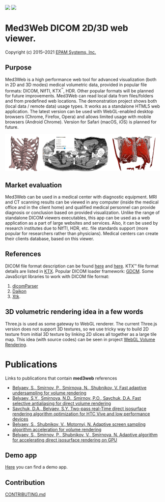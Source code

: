 ![](https://img.shields.io/github/workflow/status/epam/med3web/PR?style=for-the-badge)
![](https://img.shields.io/github/v/release/epam/med3web?style=for-the-badge)
# Med3Web DICOM 2D/3D web viewer.

Copyright (c) 2015–2021 [EPAM Systems, Inc.](https://www.epam.com/)

## Purpose

Med3Web is a high performance web tool for advanced visualization (both in 2D and 3D modes)
medical volumetric data, provided in popular file formats: DICOM, NIfTI, KTX<sup>™</sup>, HDR.
Other popular formats will be planned for future improvements.
Med3Web can read local data from files/folders and from predefined web locations.
The demonstration project shows both (local data / remote data) usage types.
It works as a standalone HTML5 web application. The latest version can be used with
WebGL-enabled desktop browsers (Chrome, Firefox, Opera) and allows limited usage
with mobile browsers (Android Chrome). Version for Safari (macOS, iOS) is planned for future.

![Background image](public/images/med3web_logo.png)

## Market evaluation

Med3Web can be used in a medical center with diagnostic equipment.
MRI and CT scanning results can be viewed in any computer (inside the medical office and in the client home)
and qualified medical personnel can provide diagnosis or conclusion based on provided visualization.
Unlike the range of standalone DICOM viewers executables, this app can be used as a web
application as a part of large websites and services. Also, it can be used by research institutes
due to NIfTI, HDR, etc. file standards support (more popular for researchers rather than physicians).
Medical centers can create their clients database, based on this viewer.

## References

DICOM file format description can be found [here](http://dicom.nema.org/standard.html) and [here](https://www.leadtools.com/sdk/medical/dicom-spec).
KTX™️ file format details are listed in [KTX](https://www.khronos.org/opengles/sdk/tools/KTX/file_format_spec/).
Popular DICOM loader framework: [GDCM](https://sourceforge.net/projects/gdcm/).
Some JavaScript libraries to work with DICOM file format:
1. [dicomParser](https://github.com/chafey/dicomParser)
2. [Daikon](https://github.com/rii-mango/Daikon)
3. [Xtk](https://github.com/xtk/X#readme).

## 3D volumetric rendering idea in a few words

Three.js is used as some gateway to WebGL renderer. The current Three.js version does not support 3D textures,
so we use tricky way to build 2D texture from initial 3D texture by linking 2D slices all together
as a large tile map. This idea (with source codes) can be seen in project [WebGL Volume Rendering](https://github.com/lebarba/WebGLVolumeRendering).

# Publications 
Links to publications that contain **med3web** references
* [Belyaev, S., Smirnov, P., Smirnova, N., Shubnikov, V. Fast adaptive undersampling for volume rendering](http://dx.doi.org/10.24132/JWSCG.2019.27.1.1)
* [Belyaev, S.Y., Smirnova, N.D., Smirnov, P.O., Savchuk, D.A. Fast selective antialiasing for direct volume rendering](http://dx.doi.org/10.24132/JWSCG.2019.27.1.1)
* [Savchuk, D.A., Belyaev, S.Y. Two-pass real-Time direct isosurface rendering algorithm optimization for HTC Vive and low performance devices](http://dx.doi.org/10.1117/12.2292183)
* [Belyaev, S., Shubnikov, V., Motornyi, N. Adaptive screen sampling algorithm acceleration for volume rendering](https://www.scopus.com/record/display.uri?eid=2-s2.0-85063124756&origin=inward&txGid=79efa190ff7df9d2821ef08f7ac01e72)
* [Belyaev, S., Smirnov, P., Shubnikov, V., Smirnova, N. Adaptive algorithm for accelerating direct isosurface rendering on GPU](https://www.scopus.com/record/display.uri?eid=2-s2.0-85059228722&doi=10.11989%2fJEST.1674-862X.71013102&origin=inward&txGid=a917c3aa38d38f5b6e1b5add9aa3bb29)

## Demo app
[Here](https://epa.ms/mri) you can find a demo app.

## Contribution
[CONTRIBUTING.md](CONTRIBUTING.md)
